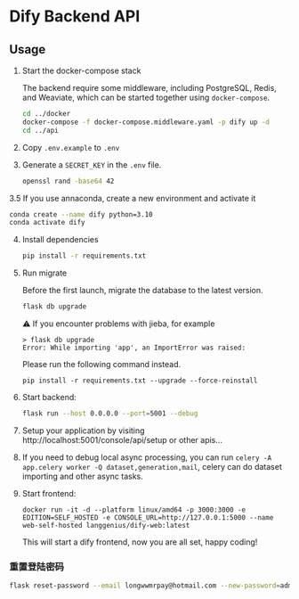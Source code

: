 # Dify Backend API

## Usage

1. Start the docker-compose stack

   The backend require some middleware, including PostgreSQL, Redis, and Weaviate, which can be started together using `docker-compose`.
   
   ```bash
   cd ../docker
   docker-compose -f docker-compose.middleware.yaml -p dify up -d
   cd ../api
   ```
2. Copy `.env.example` to `.env`
3. Generate a `SECRET_KEY` in the `.env` file.

   ```bash
   openssl rand -base64 42
   ```
3.5 If you use annaconda, create a new environment and activate it
   ```bash
   conda create --name dify python=3.10
   conda activate dify
   ```
4. Install dependencies
   ```bash
   pip install -r requirements.txt
   ```
5. Run migrate

   Before the first launch, migrate the database to the latest version.

   ```bash
   flask db upgrade
   ```

   ⚠️ If you encounter problems with jieba, for example

   ```
   > flask db upgrade
   Error: While importing 'app', an ImportError was raised:
   ```

   Please run the following command instead.

   ```
   pip install -r requirements.txt --upgrade --force-reinstall
   ```
   
6. Start backend:
   ```bash
   flask run --host 0.0.0.0 --port=5001 --debug
   ```
7. Setup your application by visiting http://localhost:5001/console/api/setup or other apis...
8. If you need to debug local async processing, you can run `celery -A app.celery worker -Q dataset,generation,mail`, celery can do dataset importing and other async tasks.

8. Start frontend:

   ```
   docker run -it -d --platform linux/amd64 -p 3000:3000 -e EDITION=SELF_HOSTED -e CONSOLE_URL=http://127.0.0.1:5000 --name web-self-hosted langgenius/dify-web:latest
   ```
   This will start a dify frontend, now you are all set, happy coding!

   
### 重置登陆密码
```bash
flask reset-password --email longwwmrpay@hotmail.com --new-password=admin123 --password-confirm=admin123
```